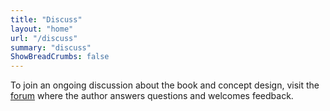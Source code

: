 ```yaml
---
title: "Discuss"
layout: "home"
url: "/discuss"
summary: "discuss"
ShowBreadCrumbs: false
---
```



To join an ongoing discussion about the book and concept design, visit the [forum](http://concepts.trydiscourse.com) where the author answers questions
and welcomes feedback.
